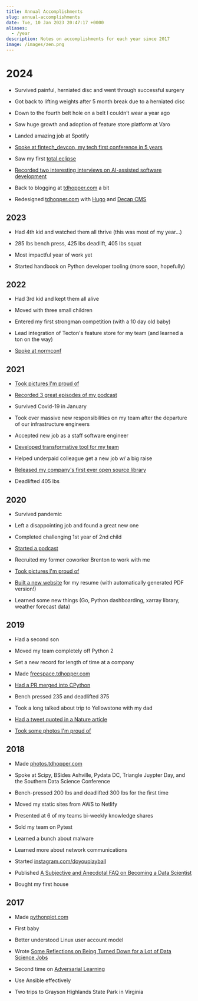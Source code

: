 ```yaml
---
title: Annual Accomplishments
slug: annual-accomplishments
date: Tue, 10 Jan 2023 20:47:17 +0000
aliases:
  - /year
description: Notes on accomplishments for each year since 2017
image: /images/zen.png
---
```

# 2024

  * Survived painful, herniated disc and went through successful surgery

  * Got back to lifting weights after 5 month break due to a herniated disc

  * Down to the fourth belt hole on a belt I couldn’t wear a year ago

  * Saw huge growth and adoption of feature store platform at Varo

  * Landed amazing job at Spotify

  * [Spoke at fintech_devcon, my tech first conference in 5 years](https://tdhopper.com/talks)

  * Saw my first [total eclipse](https://www.instagram.com/p/DEP8ZzFuXiF/)

  * [Recorded two interesting interviews on AI-assisted software development](https://podcast.tdhopper.com)

  * Back to blogging at [tdhopper.com](https://tdhopper.com) a bit

  * Redesigned [tdhopper.com](https://tdhopper.com) with [Hugo](https://gohugo.io) and [Decap CMS](https://decapcms.org)

## 2023

  * Had 4th kid and watched them all thrive (this was most of my year…)

  * 285 lbs bench press, 425 lbs deadlift, 405 lbs squat

  * Most impactful year of work yet

  * Started handbook on Python developer tooling (more soon, hopefully)


## 2022

  * Had 3rd kid and kept them all alive

  * Moved with three small children

  * Entered my first strongman competition (with a 10 day old baby)

  * Lead integration of Tecton's feature store for my team (and learned a ton on the way)

  * [Spoke at normconf](https://www.youtube.com/watch?v=6flt_3yMNb0)

## 2021

  * [Took pictures I'm proud of](https://photos.tdhopper.com/2021-best-of )

  * [Recorded 3 great episodes of my podcast](https://podcast.tdhopper.com  )

  * Survived Covid-19 in January

  * Took over massive new responsibilities on my team after the departure of our infrastructure engineers

  * Accepted new job as a staff software engineer

  * [Developed transformative tool for my team](https://tdhopper.com/blog/organizing-research-data-with-intake/)

  * Helped underpaid colleague get a new job w/ a big raise

  * [Released my company's first ever open source library](https://pypi.org/project/intake-pattern-catalog/)

  * Deadlifted 405 lbs

## 2020

  * Survived pandemic

  * Left a disappointing job and found a great new one

  * Completed challenging 1st year of 2nd child

  * [Started a podcast](https://podcast.tdhopper.com)

  * Recruited my former coworker Brenton to work with me

  * [Took pictures I'm proud of ](https://photos.tdhopper.com/2020-best-of)

  * [Built a new website](https://resume.tdhopper.com) for my resume (with automatically generated PDF version!)

  * Learned some new things (Go, Python dashboarding, xarray library, weather forecast data)

## 2019

  * Had a second son

  * Moved my team completely off Python 2

  * Set a new record for length of time at a company

  * Made [freespace.tdhopper.com](https://freespace.tdhopper.com)

  * [Had a PR merged into CPython](https://github.com/python/cpython/pull/11847)

  * Bench pressed 235 and deadlifted 375

  * Took a long talked about trip to Yellowstone with my dad

  * [Had a tweet quoted in a Nature article](https://www.nature.com/articles/d41586-019-02046-0)

  * [Took some photos I'm proud of](https://photos.tdhopper.com/2019-best-of)

## 2018

  * Made [photos.tdhopper.com](http://photos.tdhopper.com)

  * Spoke at Scipy, BSides Ashville, Pydata DC, Triangle Juypter Day, and the Southern Data Science Conference

  * Bench-pressed 200 lbs and deadlifted 300 lbs for the first time

  * Moved my static sites from AWS to Netlify

  * Presented at 6 of my teams bi-weekly knowledge shares

  * Sold my team on Pytest

  * Learned a bunch about malware

  * Learned more about network communications

  * Started [instagram.com/doyouplayball ](http://instagram.com/doyouplayball)

  * Published [A Subjective and Anecdotal FAQ on Becoming a Data Scientist](/blog/faq/)

  * Bought my first house

## 2017

  * Made [pythonplot.com](https://pythonplot.com)

  * First baby

  * Better understood Linux user account model

  * Wrote [Some Reflections on Being Turned Down for a Lot of Data Science Jobs](/blog/some-reflections-on-being-turned-down-for-a-lot-of-data-science-jobs/)

  * Second time on [Adversarial Learning](https://adversariallearning.com)

  * Use Ansible effectively

  * Two trips to Grayson Highlands State Park in Virginia
